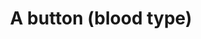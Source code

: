 ---
layout: smileys&emotion
title: A button (blood type)
emoji: a_button_blood_type
permalink: 🅰.html
image: assets/img/3moji/a_button_blood_type.png
---